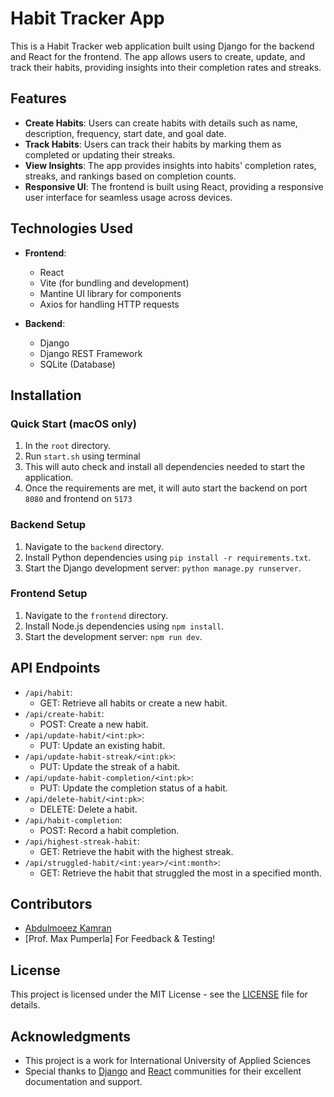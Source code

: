 # Habit Tracker App

This is a Habit Tracker web application built using Django for the backend and React for the frontend. The app allows users to create, update, and track their habits, providing insights into their completion rates and streaks.

## Features

- **Create Habits**: Users can create habits with details such as name, description, frequency, start date, and goal date.
- **Track Habits**: Users can track their habits by marking them as completed or updating their streaks.
- **View Insights**: The app provides insights into habits' completion rates, streaks, and rankings based on completion counts.
- **Responsive UI**: The frontend is built using React, providing a responsive user interface for seamless usage across devices.

## Technologies Used

- **Frontend**:
  - React
  - Vite (for bundling and development)
  - Mantine UI library for components
  - Axios for handling HTTP requests

- **Backend**:
  - Django
  - Django REST Framework
  - SQLite (Database)
  
## Installation

### Quick Start (macOS only)
1. In the `root` directory.
2. Run `start.sh` using terminal
3. This will auto check and install all dependencies needed to start the application.
4. Once the requirements are met, it will auto start the backend on port `8080` and frontend on `5173`

### Backend Setup
1. Navigate to the `backend` directory.
2. Install Python dependencies using `pip install -r requirements.txt`.
3. Start the Django development server: `python manage.py runserver`.

### Frontend Setup
1. Navigate to the `frontend` directory.
2. Install Node.js dependencies using `npm install`.
3. Start the development server: `npm run dev`.

## API Endpoints

- `/api/habit`: 
  - GET: Retrieve all habits or create a new habit.
- `/api/create-habit`: 
  - POST: Create a new habit.
- `/api/update-habit/<int:pk>`: 
  - PUT: Update an existing habit.
- `/api/update-habit-streak/<int:pk>`: 
  - PUT: Update the streak of a habit.
- `/api/update-habit-completion/<int:pk>`: 
  - PUT: Update the completion status of a habit.
- `/api/delete-habit/<int:pk>`: 
  - DELETE: Delete a habit.
- `/api/habit-completion`: 
  - POST: Record a habit completion.
- `/api/highest-streak-habit`: 
  - GET: Retrieve the habit with the highest streak.
- `/api/struggled-habit/<int:year>/<int:month>`: 
  - GET: Retrieve the habit that struggled the most in a specified month.

## Contributors

- [Abdulmoeez Kamran](https://github.com/moizkamran)
- [Prof. Max Pumperla] For Feedback & Testing!

## License

This project is licensed under the MIT License - see the [LICENSE](LICENSE) file for details.

## Acknowledgments

- This project is a work for International University of Applied Sciences
- Special thanks to [Django](https://www.djangoproject.com/) and [React](https://reactjs.org/) communities for their excellent documentation and support.
  
